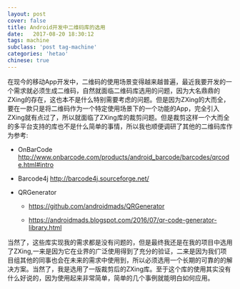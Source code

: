 ```yaml
---
layout: post
cover: false
title: Android开发中二维码库的选用
date:   2017-08-20 18:30:12
tags: machine
subclass: 'post tag-machine'
categories: 'hetao'
chinese: true
---
```


在现今的移动App开发中，二维码的使用场景变得越来越普遍，最近我要开发的一个需求就必须生成二维码，自然就面临二维码库选用的问题，因为大名鼎鼎的ZXing的存在，这也本不是什么特别需要考虑的问题。但是因为ZXing的大而全，要在一款只是将二维码作为一个特定使用场景下的一个功能的App，完全引入ZXing就有点过了，所以就面临了ZXing库的裁剪问题。但是裁剪这样一个大而全的多平台支持的库也不是什么简单的事情，所以我也顺便调研了其他的二维码库作为参考:

* OnBarCode http://www.onbarcode.com/products/android_barcode/barcodes/qrcode.html#intro

* Barcode4j http://barcode4j.sourceforge.net/

* QRGenerator 

  * https://github.com/androidmads/QRGenerator

  * https://androidmads.blogspot.com/2016/07/qr-code-generator-library.html

当然了，这些库实现我的需求都是没有问题的，但是最终我还是在我的项目中选用了ZXing,一来是因为它在业界的广泛使用得到了充分的验证，二来是因为我们项目组其他的同事也会在未来的需求中使用到，所以必须选用一个长期的可靠的的解决方案。当然了，我是选用了一版裁剪后的ZXing库。至于这个库的使用其实没有什么好说的，因为使用起来非常简单，简单的几个事例就能明白如何应用。
